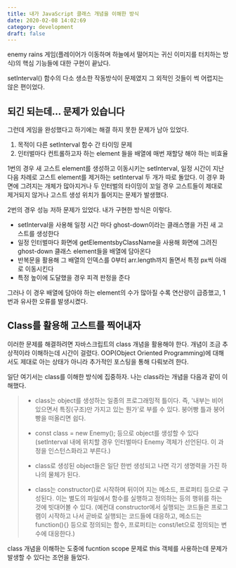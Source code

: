 ```yaml
---
title: 내가 JavaScript 클래스 개념을 이해한 방식
date: 2020-02-08 14:02:69
category: development
draft: false
---
```


enemy rains 게임(플레이어가 이동하며 하늘에서 떨어지는 귀신 이미지를 터치하는 방식)의 핵심 기능들에 대한 구현이 끝났다.

setInterval() 함수의 다소 생소한 작동방식이 문제였지 그 외적인 것들이 썩 어렵지는 않은 편이었다.

## 되긴 되는데... 문제가 있습니다

그런데 게임을 완성했다고 하기에는 해결 하지 못한 문제가 남아 있었다.

1. 목적이 다른 setInterval 함수 간 타이밍 문제
2. 인터벌마다 컨트롤하고자 하는 element 들을 배열에 매번 재할당 해야 하는 비효율

1번의 경우 새 고스트 element를 생성하고 이동시키는 setInterval, 일정 시간이 지난 다음 차례로 고스트 element를 제거하는 setInterval 두 개가 따로 돌았다. 이 경우 화면에 그려지는 개체가 많아지거나 두 인터벌의 타이밍이 꼬일 경우 고스트들이 제대로 제거되지 않거나 고스트 생성 위치가 틀어지는 문제가 발생했다.

2번의 경우 성능 저하 문제가 있었다. 내가 구현한 방식은 이렇다.

- setInterval을 사용해 일정 시간 마다 ghost-down이라는 클래스명을 가진 새 고스트를 생성한다
- 일정 인터벌마다 화면에 getElementsbyClassName을 사용해 화면에 그려진 ghost-down 클래스 element들을 배열에 담아온다
- 반복문을 활용해 그 배열의 인덱스를 0부터 arr.length까지 돌면서 특정 px씩 아래로 이동시킨다
- 특정 높이에 도달했을 경우 피격 판정을 준다

그러나 이 경우 배열에 담아야 하는 element의 수가 많아질 수록 연산량이 급증했고, 1번과 유사한 오류를 발생시켰다.

## Class를 활용해 고스트를 찍어내자

이러한 문제를 해결하려면 자바스크립트의 class 개념을 활용해야 한다. 개념이 조금 추상적이라 이해하는데 시간이 걸렸다. OOP(Object Oriented Programming)에 대해서도 제대로 아는 상태가 아니라 추가적인 포스팅을 통해 다뤄보려 한다.

일단 여기서는 class를 이해한 방식에 집중하자. 나는 class라는 개념을 다음과 같이 이해했다.

> - class는 object를 생성하는 일종의 프로그래밍적 틀이다. 즉, '내부는 비어있으면서 특징(구조)만 가지고 있는 뭔가'로 부를 수 있다. 붕어빵 틀과 붕어빵을 떠올리면 쉽다.
>
> - const class = new Enemy(); 등으로 object를 생성할 수 있다 (setInterval 내에 위치할 경우 인터벌마다 Enemy 객체가 선언된다. 이 과정을 인스턴스화라고 부른다.)
> - class로 생성된 object들은 일단 한번 생성되고 나면 각기 생명력을 가진 하나의 물체가 된다.
> - class는 constructor()로 시작하며 뒤이어 지는 메소드, 프로퍼티 등으로 구성된다. 이는 별도의 파일에서 함수를 실행하고 정의하는 등의 행위를 하는 것에 빗대어볼 수 있다. (예컨대 constructor에서 실행되는 코드들은 프로그램이 시작하고 나서 곧바로 실행되는 코드들에 대응하고, 메소드는 function(){} 등으로 정의되는 함수, 프로퍼티는 const/let으로 정의되는 변수에 대응한다.)

class 개념을 이해하는 도중에 fucntion scope 문제로 this 객체를 사용하는데 문제가 발생할 수 있다는 조언을 들었다.
